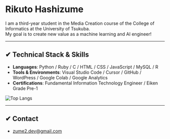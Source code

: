# Rikuto Hashizume

I am a third-year student in the Media Creation course of the College of Informatics at the University of Tsukuba.  
My goal is to create new value as a machine learning and AI engineer!

---

## ✔︎ Technical Stack & Skills

- **Languages**: Python / Ruby / C / HTML / CSS / JavaScript / MySQL / R   
- **Tools & Environments**: Visual Studio Code / Cursor / GitHub / WordPress / Google Colab / Google Analytics
- **Certifications**: Fundamental Information Technology Engineer / Eiken Grade Pre-1


![Top Langs](https://github-readme-stats.vercel.app/api/top-langs/?username=ume01234&layout=compact)

---
<!--

## ✔︎ Major Development Experience & Projects

### ○ Business Proposal Based on HR Data Analysis (Jan 2024 – University Project)
- Built a turnover prediction model (e.g., LightGBM) using simulated HR data (achieved 85% accuracy)
- Conducted EDA to identify issues, created explanatory slides, and simulated the impact of proposed actions
- Compared multiple models and applied feature engineering for a final business proposal presentation
- Tech Used: Python / Google Colab / Pytorch / LightGBM

### ○ Caffeine Impact Prediction App – Track Job Hackathon (May 31 – June 1, 2025)
- Calculated the time required for caffeine to leave the body based on drink type and volume
- Led the team as project leader and developed the front-end
- Tech Used: JavaScript / HTML / CSS

### ○ Fine-Tuning Image Captioning Models (Apr – Aug 2025)
- Improved captioning accuracy for artwork images by fine-tuning pretrained models such as GiT and BLIP with LoRA 
- Achieved BERTScore of 0.88 (target: 0.85)  
- Tech Used: Python / Google Colab / HuggingFace Transformers / LoRA / Prompt Tuning

### ○ Environmental Awareness App Using Gemini API (2025 – Personal Project)
- Developed an AI chat app that provides garbage collection dates and sorting rules based on user-inputted location  
- Tech Used: Python / SQL / Gemini API / Flask

### ○ Corporate Website Development Support (2025 – Volunteer Work)
- Built a WordPress-based, SEO-optimized corporate site (to be published in summer)
- Handled server rental, domain migration, and email integration
- Tech Used: WordPress / HTML / CSS / JavaScript / Swiper / Google Analytics

---

## ✔︎ Areas of Interest

- Machine Learning and Data Science using Python
- Deep Learning applications for medical data
- Behavioral Economics
- Media Art
- Corporate DX (Digital Transformation) Strategy

---

## ✔︎ Current Activities

- Experienced in developing a VQA model in a Deep Learning course 
- Enrolled in a JDLA-certified E資格 prep course (exam scheduled for Jan 2026) 
- Actively participating in Kaggle and hackathon challenges 
- Studying for English proficiency exams

---

## ✔︎ Hobbies & Interests

- Listening to and playing music  
- Reading (especially mystery novels)  
- Sports (soccer / tennis / skiing / volleyball)  
- Traveling

-->

## ✔︎ Contact

- zume2.dev@gmail.com
